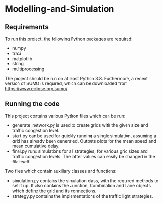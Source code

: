 # Modelling-and-Simulation

## Requirements

To run this project, the following Python packages are required:

- numpy
- traci
- matplotlib
- string
- multiprocessing

The project should be run on at least Python 3.8. 
Furthermore, a recent version of SUMO is required, which can be downloaded from https://www.eclipse.org/sumo/.

## Running the code

This project contains various Python files which can be run: 

- generate_network.py is used to create grids with the given size and traffic congestion level.
- start.py can be used for quickly running a single simulation, assuming a grid has already been generated. Outputs plots for the mean speed and mean cumulative delay.
- final.py runs simulations for all strategies, for various grid sizes and traffic congestion levels. The latter values can easily be changed in the file itself.

Two files which contain auxiliary classes and functions: 

- simulation.py contains the simulation class, with the required methods to set it up. It also contains the Junction, Combination and Lane objects which define the grid and its connections. 
- strategy.py contains the implementations of the traffic light strategies. 
